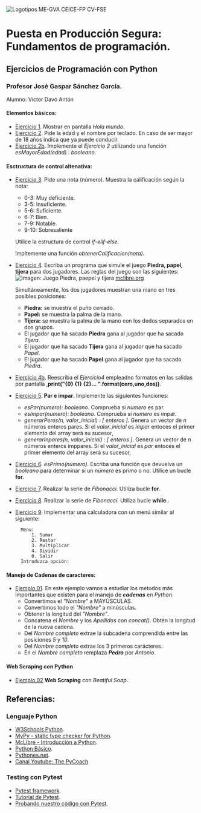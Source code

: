 ![Logotipos ME-GVA CEICE-FP CV-FSE](/imagenes/Logotipos.png)
# Puesta en Producción Segura: Fundamentos de programación.
## Ejercicios de Programación con Python
### Profesor José Gaspar Sánchez García.
Alumno: Víctor Davó Antón

#### Elementos básicos:
* [Ejercicio 1](ejercicio1.py). Mostrar en pantalla *Hola mundo*.
* [Ejercicio 2](ejercicio2.py). Pide la edad y el nombre por teclado. En caso de ser mayor de 18 años indica que ya puede conducir.
* [Ejercicio 2b](ejercicio2b.py). Implemente el *Ejercicio 2* utilizando una función *esMayorEdad(edad) : booleano*.
#### Esctructura de control altenativa:
* [Ejercicio 3](ejercicio3.py). Pide una nota (número). Muestra la calificación según la nota:
    - 0-3: Muy deficiente.
    - 3-5: Insuficiente.
    - 5-6: Suficiente.
    - 6-7: Bien.
    - 7-9: Notable.
    - 9-10: Sobresaliente
    
    Utilice la estructura de control *if-elif-else*.

    Impltemente una función *obtenerCalificacion(nota)*.
* [Ejercicio 4](ejercicio4.py). Escriba un programa que simule el juego **Piedra, papel, tijera** para dos jugadores. Las reglas del juego son las siguientes: 
![Imagen: Juego Piedra, paepel y tijera](https://www.mclibre.org/consultar/python/img/ejercicios/minijuegos/piedra-papel-tijera.svg) 
[mclibre.org](https://www.mclibre.org/consultar/python/img/ejercicios/minijuegos/piedra-papel-tijera.svg)

    Simultáneamente, los dos jugadores muestran una mano en tres posibles posiciones:
    - **Piedra:** se muestra el puño cerrado.
    - **Papel:** se muestra la palma de la mano.
    - **Tijera:** se muestra la palma de la mano con los dedos separados en dos grupos.
    - El jugador que ha sacado **Piedra** gana al jugador que ha sacado *Tijera*.
    - El jugador que ha sacado **Tijera** gana al jugador que ha sacado *Papel*.
    - El jugador que ha sacado **Papel** gana al jugador que ha sacado *Piedra*.

* [Ejercicio 4b](ejercicio4b.py). Reescriba el *Ejercicio4* empleadno formatos en las salidas por pantalla ,**print("{0} {1} {2}... ".format(cero,uno,dos))**.
* [Ejercicio 5](ejercicio5.py). **Par e impar**. Implemente las siguientes funciones:
    - *esPar(numero): booleano*. Comprueba si *numero* es par.
    - *esImpar(numero): booleano*. Comprueba si *numero* es impar.
    - *generarPeres(n, valor_inicial) : [ enteros ]*. Genera un vector de *n* números enteros pares. Si el *valor_inicial* es *impar* entoces el primer elemento del array será su sucesor,
    - *generarInpares(n, valor_inicial) : [ enteros ]*. Genera un vector de *n* números enteros imppares. Si el *valor_inicial* es *par* entoces el primer elemento del array será su sucesor,
* [Ejercicio 6](ejercicio6.py). *esPrimo(numero)*. Escriba una función que devuelva un *booleano* para determinar si un *número* es primo o no. Utilice un bucle **for**. 
* [Ejercicio 7](ejercicio7.py). Realizar la serie de *Fibonacci*. Utiliza bucle **for**.
* [Ejercicio 8](ejercicio8.py). Realizar la serie de *Fibonacci*. Utiliza bucle **while**..
* [Ejercicio 9](ejercicio9.py). Implementar una calculadora con un menú similar al siguiente:

        Menu:
            1. Sumar
            2. Restar
            3. Multiplicar
            4. Dividir
            0. Salir
        Introduzca opción:
#### Manejo de Cadenas de caracteres:
* [Ejemplo 01](ejemplo01.py). En este ejemplo vamos a estudiar los metodos más importantes que existen para el manejo de ***cadenas*** en *Python*.
    - Convertimos el *"Nombre"* a MAYÚSCULAS.
    - Convertimos todo el *"Nombre"* a minúsculas.
    - Obtener la longitud del *"Nombre"*.
    - Concatena el *Nombre* y los *Apellidos* con *concat()*. Obtén la longitud de la nueva cadena.
    - Del *Nombre completo* extrae la subcadena comprendida entre las posiciones *5* y *10*.
    - Del *Nombre completo* extrae los 3 primeros carácteres.
    - En el *Nombre completo* remplaza ***Pedro*** por *Antonio*. 
#### Web Scraping con Python
* [Ejemplo 02](ejemplo02.py) **Web Scraping** con *Beatiful Soap*.

## Referencias:
### Lenguaje Python
- [W3Schools Python](https://www.w3schools.com/python/).
- [MyPy - static type checker for Python](http://mypy-lang.org/).
- [McLibre - Introducción a Python](https://www.mclibre.org/consultar/python/index.html).
- [Python Básico](https://entrenamiento-python-basico.readthedocs.io/es/3.7/index.html).
- [Pythones.net](https://pythones.net/funcion-print-y-hola-mundo/).
- [Canal Youtube: The PyCoach](https://www.youtube.com/@thepycoach)

### Testing con Pytest
- [Pytest framework](https://docs.pytest.org/).
- [Tutorial de Pytest](https://misovirtual.virtual.uniandes.edu.co/codelabs/tutorial-PyTest/index.html).
- [Probando nuestro código con Pytest](https://old.tacosdedatos.com/pruebas-unitarias-pytest).


